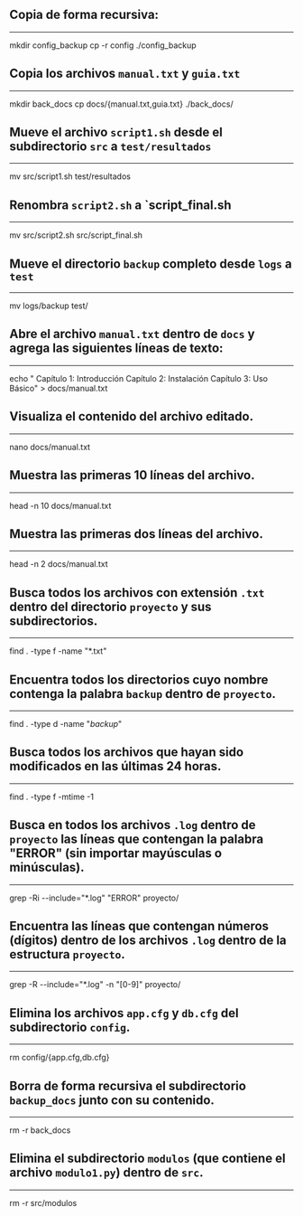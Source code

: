 ## Copia de forma recursiva:
---
mkdir config_backup
cp -r config ./config_backup


## Copia los archivos `manual.txt` y `guia.txt`
---
mkdir back_docs
cp docs/{manual.txt,guia.txt} ./back_docs/


## Mueve el archivo `script1.sh` desde el subdirectorio `src` a `test/resultados`
---
mv src/script1.sh test/resultados


## Renombra `script2.sh` a `script_final.sh
---
mv src/script2.sh src/script_final.sh


## Mueve el directorio `backup` completo desde `logs` a `test`
---
mv logs/backup test/


## Abre el archivo `manual.txt` dentro de `docs` y agrega las siguientes líneas de texto:
---
echo "   Capítulo 1: Introducción
   Capítulo 2: Instalación
   Capítulo 3: Uso Básico" > docs/manual.txt


## Visualiza el contenido del archivo editado.
---
nano docs/manual.txt


## Muestra las primeras 10 líneas del archivo.
---
head -n 10 docs/manual.txt


## Muestra las primeras dos líneas del archivo.
---
head -n 2 docs/manual.txt


## Busca todos los archivos con extensión `.txt` dentro del directorio `proyecto` y sus subdirectorios.
---
find . -type f -name "*.txt"


## Encuentra todos los **directorios** cuyo nombre contenga la palabra `backup` dentro de `proyecto`.
---
find . -type d -name "*backup*"


## Busca todos los archivos que hayan sido modificados en las últimas 24 horas.
---
find . -type f -mtime -1


## Busca en todos los archivos `.log` dentro de `proyecto` las líneas que contengan la palabra "ERROR" (sin importar mayúsculas o minúsculas).
---
grep -Ri --include="*.log" "ERROR" proyecto/


## Encuentra las líneas que contengan números (dígitos) dentro de los archivos `.log` dentro de la estructura `proyecto`.
---
grep -R --include="*.log" -n "[0-9]" proyecto/


## Elimina los archivos `app.cfg` y `db.cfg` del subdirectorio `config`.
---
rm config/{app.cfg,db.cfg}


## Borra de forma recursiva el subdirectorio `backup_docs` junto con su contenido.
---
rm -r back_docs


## Elimina el subdirectorio `modulos` (que contiene el archivo `modulo1.py`) dentro de `src`.
---
rm -r src/modulos
